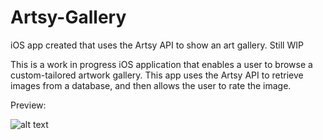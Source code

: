 # Artsy-Gallery
iOS app created that uses the Artsy API to show an art gallery. Still WIP

This is a work in progress iOS application that enables a user to browse a custom-tailored artwork gallery. This app uses the Artsy API to retrieve images from a database, and then allows the user to rate the image.

Preview:

![alt text](https://imgur.com/aM9ULiw.jpg)

